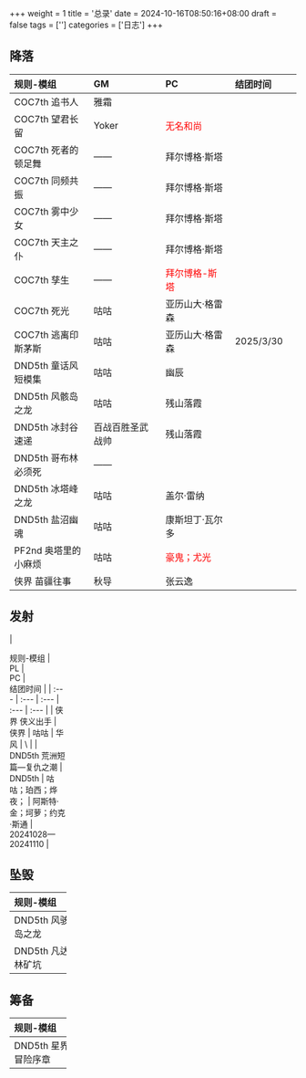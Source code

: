 +++
weight = 1
title = '总录'
date = 2024-10-16T08:50:16+08:00
draft = false
tags = ['']
categories = ['日志']
+++

## 降落

|<div style="width:100px;"> 规则-模组 </dev> |  <div style="width:100px;"> GM</dev> | <div style="width:100px;"> PC</dev> | <div style="width:100px;"> 结团时间</dev> |
| :--- | :--- | :--- | :--- |
| COC7th 追书人         | 雅霜             |  | |
| COC7th 望君长留       | Yoker            | <div style="color:#f00;">无名和尚</div>      | |
| COC7th 死者的顿足舞   | ——               | 拜尔博格·斯塔 | |
| COC7th 同频共振       | ——               | 拜尔博格·斯塔 | |
| COC7th 雾中少女       | ——               | 拜尔博格·斯塔 | |
| COC7th 天主之仆       | ——               | 拜尔博格·斯塔 | |
| COC7th 孳生           | ——               | <div style="color:#f00;">拜尔博格-斯塔</div> | |
| COC7th 死光           | 咕咕             | 亚历山大·格雷森 | |
| COC7th 逃离印斯茅斯   | 咕咕             | 亚历山大·格雷森 | 2025/3/30 |
| DND5th 童话风短模集   | 咕咕             | 幽辰 |  |
| DND5th 风骸岛之龙     | 咕咕             | 残山落霞 | |
| DND5th 冰封谷速递     | 百战百胜圣武战帅 | 残山落霞 | |
| DND5th 哥布林必须死   | ——               |  | |
| DND5th 冰塔峰之龙     | 咕咕             | 盖尔·雷纳 | |
| DND5th 盐沼幽魂       | 咕咕             | 康斯坦丁·瓦尔多 | |
| PF2nd  奥塔里的小麻烦 | 咕咕             | <div style="color:#f00;">豪鬼；尤光</div> | |
| 侠界   苗疆往事       | 秋导             | 张云逸 | |

## 发射

|<div style="width:100px;"> 规则-模组 </dev> | <div style="width:100px;"> PL</dev> | <div style="width:100px;"> PC</dev> | <div style="width:100px;"> 结团时间</dev> |
| :--- | :--- | :--- | :--- | :--- |
| 侠界      侠义出手                | 侠界          | 咕咕                  | 华风 | \ |
| DND5th    荒洲短篇—复仇之潮       | DND5th        | 咕咕；珀西；烨夜；    | 阿斯特·金；坷萝；约克·斯通 | 20241028—20241110 |

## 坠毁

|<div style="width:100px;"> 规则-模组 </dev> | <div style="width:100px;"> GM </dev> | <div style="width:100px;"> PC</dev> | <div style="width:100px;"> 结团时间</dev> |
| :--- | :--- | :--- | :--- |
| DND5th 风骇岛之龙  | \ | 残山落霞   | \ |
| DND5th 凡达林矿坑  | \ | 豪鬼       | \ |

## 筹备

|<div style="width:100px;"> 规则-模组 </dev> | <div style="width:100px;"> PL</dev> | <div style="width:100px;"> 是否升空</dev> | <div style="width:100px;"> 当前高度</dev> |
| :--- | :--- | :--- | :--- |
| DND5th 星界冒险序章 | 咕咕 | 是 | 一测完毕 |
